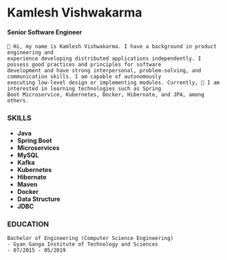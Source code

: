 # Kamlesh Vishwakarma

#### Senior Software Engineer

```text
👋 Hi, my name is Kamlesh Vishwakarma. I have a background in product engineering and
experience developing distributed applications independently. I possess good practices and principles for software
development and have strong interpersonal, problem-solving, and communication skills. I am capable of autonomously
executing low-level design or implementing modules. Currently, 👀 I am interested in learning technologies such as Spring
Boot Microservice, Kubernetes, Docker, Hibernate, and JPA, among others.
```

### SKILLS

* **Java**
* **Spring Boot**
* **Microservices**
* **MySQL**
* **Kafka**
* **Kubernetes**
* **Hibernate**
* **Maven**
* **Docker**
* **Data Structure**
* **JDBC**

### EDUCATION

```text
Bachelor of Engineering (Computer Science Engineering)
- Gyan Ganga Institute of Technology and Sciences
- 07/2015 - 05/2019
```